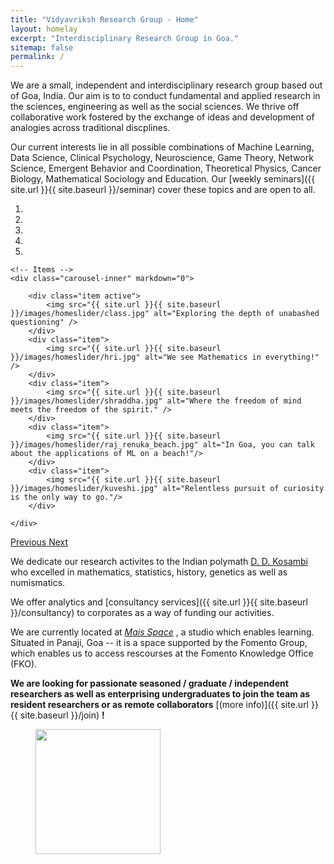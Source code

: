 ```yaml
---
title: "Vidyavriksh Research Group - Home"
layout: homelay
excerpt: "Interdisciplinary Research Group in Goa."
sitemap: false
permalink: /
---
```


We are a small, independent and interdisciplinary research group based out of Goa, India. Our aim is to to conduct fundamental and applied research in the sciences, engineering as well as the social sciences. We thrive off collaborative work fostered by the exchange of ideas and development of analogies across traditional discplines. 

Our current interests lie in all possible combinations of Machine Learning, Data Science, Clinical Psychology, Neuroscience, Game Theory, Network Science, Emergent Behavior and Coordination, Theoretical Physics, Cancer Biology, Mathematical Sociology and Education. Our [weekly seminars]({{ site.url }}{{ site.baseurl }}/seminar) cover these topics and are open to all. 
 

<div markdown="0" id="carousel" class="carousel slide" data-ride="carousel" data-interval="4000" data-pause="hover" >
    <!-- Menu -->
    <ol class="carousel-indicators">
        <li data-target="#carousel" data-slide-to="0" class="active"></li>
        <li data-target="#carousel" data-slide-to="1"></li>
        <li data-target="#carousel" data-slide-to="2"></li>
        <li data-target="#carousel" data-slide-to="3"></li>
        <li data-target="#carousel" data-slide-to="4"></li>
    </ol>

    <!-- Items -->
    <div class="carousel-inner" markdown="0">

        <div class="item active">
            <img src="{{ site.url }}{{ site.baseurl }}/images/homeslider/class.jpg" alt="Exploring the depth of unabashed questioning" />
        </div>
        <div class="item">
            <img src="{{ site.url }}{{ site.baseurl }}/images/homeslider/hri.jpg" alt="We see Mathematics in everything!" />
        </div>
        <div class="item">
            <img src="{{ site.url }}{{ site.baseurl }}/images/homeslider/shraddha.jpg" alt="Where the freedom of mind meets the freedom of the spirit." />
        </div>
        <div class="item">
            <img src="{{ site.url }}{{ site.baseurl }}/images/homeslider/raj_renuka_beach.jpg" alt="In Goa, you can talk about the applications of ML on a beach!"/>
        </div>
        <div class="item">
            <img src="{{ site.url }}{{ site.baseurl }}/images/homeslider/kuveshi.jpg" alt="Relentless pursuit of curiosity is the only way to go."/>
        </div>
      
    </div> 
  <a class="left carousel-control" href="#carousel" role="button" data-slide="prev">
    <span class="glyphicon glyphicon-chevron-left" aria-hidden="true"></span>
    <span class="sr-only">Previous</span>
  </a>
  <a class="right carousel-control" href="#carousel" role="button" data-slide="next">
    <span class="glyphicon glyphicon-chevron-right" aria-hidden="true"></span>
    <span class="sr-only">Next</span>
  </a>
</div>


We dedicate our research activites to the Indian polymath [D. D. Kosambi](https://en.wikipedia.org/wiki/Damodar_Dharmananda_Kosambi) who excelled in mathematics, statistics, history, genetics as well as numismatics. 

We offer analytics and [consultancy services]({{ site.url }}{{ site.baseurl }}/consultancy) to corporates as a way of funding our activities. 

We are currently located at <i> [Mais Space](https://www.google.co.in/maps/place/Vidyavriksh/@15.4863599,73.818404,15z) </i>, a studio which enables learning. Situated in Panaji, Goa -- it is a space supported by the Fomento Group, which enables us to access rescourses at the Fomento Knowledge Office (FKO). 

 **We are looking for passionate seasoned / graduate / independent researchers as well as enterprising undergraduates to join the team as resident researchers or as remote collaborators** [(more info)]({{ site.url }}{{ site.baseurl }}/join) **!**
 


<figure class="third">
  <img src="{{ site.url }}{{ site.baseurl }}/images/logopic/Vidyavriksh.png" style="width: 200px">
</figure>






